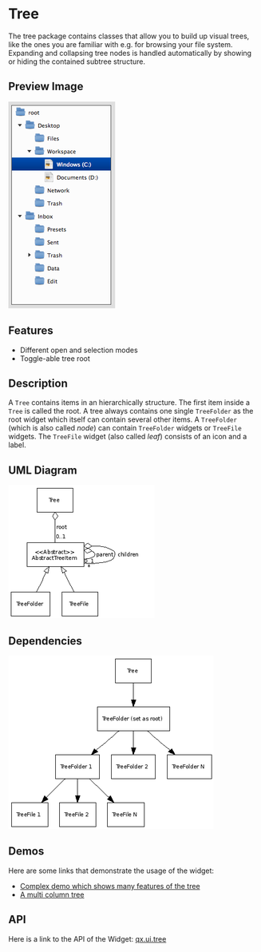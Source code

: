 Tree
====

The tree package contains classes that allow you to build up visual trees, like the ones you are familiar with e.g. for browsing your file system. Expanding and collapsing tree nodes is handled automatically by showing or hiding the contained subtree structure.

Preview Image
-------------

![tree.png](tree.png)

Features
--------

-   Different open and selection modes
-   Toggle-able tree root

Description
-----------

A `Tree` contains items in an hierarchically structure. The first item inside a `Tree` is called the root. A tree always contains one single `TreeFolder` as the root widget which itself can contain several other items. A `TreeFolder` (which is also called *node*) can contain `TreeFolder` widgets or `TreeFile` widgets. The `TreeFile` widget (also called *leaf*) consists of an icon and a label.

UML Diagram
-----------

![tree\_uml.png](tree_uml.png)

Dependencies
------------

![tree\_dependencies\_uml.png](tree_dependencies_uml.png)

Demos
-----

Here are some links that demonstrate the usage of the widget:

-   [Complex demo which shows many features of the tree](http://www.qooxdoo.org/devel/demobrowser/#widget~Tree.html)
-   [A multi column tree](http://www.qooxdoo.org/devel/demobrowser/#widget~Tree_Columns.html)

API
---

Here is a link to the API of the Widget:
[qx.ui.tree](http://www.qooxdoo.org/devel/api/#qx.ui.tree)
